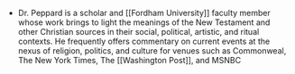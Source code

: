 * Dr. Peppard is a scholar and [[Fordham University]] faculty member whose work brings to light the meanings of the New Testament and other Christian sources in their social, political, artistic, and ritual contexts. He frequently offers commentary on current events at the nexus of religion, politics, and culture for venues such as Commonweal, The New York Times, The [[Washington Post]], and MSNBC